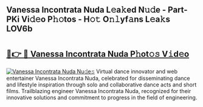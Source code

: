 ## Vanessa Incontrata Nuda L𝚎a𝚔ed N𝚞𝚍e - Part-PKi Vi𝚍𝚎o P𝚑𝚘tos - H𝚘𝚝 O𝚗𝚕yf𝚊ns L𝚎a𝚔s LOV6b

# <h2><a href="http://kf34h5p.oniu.top/?m=Vanessa+Incontrata+Nuda">🔗👉 🔴 Vanessa Incontrata Nuda P𝚑ot𝚘𝚜 V𝚒d𝚎o</a></h2>

[![Vanessa Incontrata Nuda Nu𝚍e𝚜](https://i.imgur.com/0qMVB7G.gif)](http://kf34h5p.oniu.top/?m=Vanessa+Incontrata+Nuda)
Virtual dance innovator and web entertainer Vanessa Incontrata Nuda, celebrated for disseminating dance and lifestyle inspiration through solo and collaborative dance acts and short films. Trailblazing engineer Vanessa Incontrata Nuda, recognized for their innovative solutions and commitment to progress in the field of engineering.  
